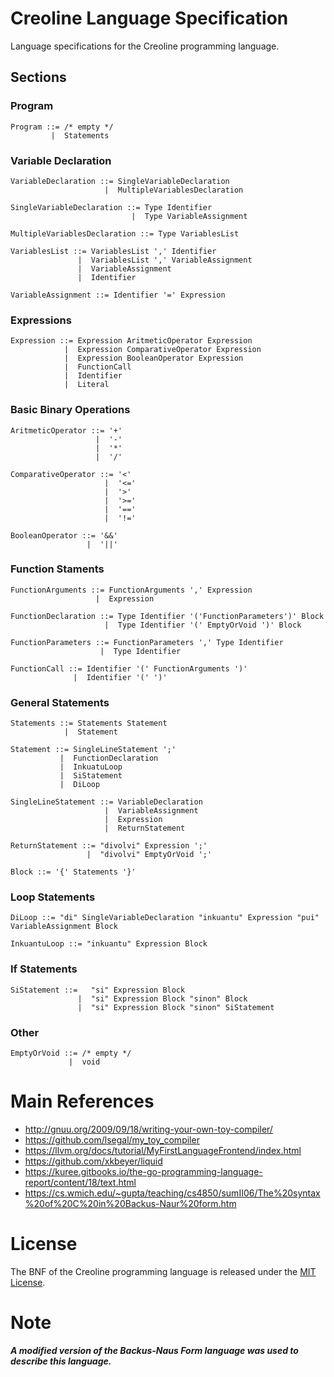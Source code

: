 # Creoline Language Specification

Language specifications for the Creoline programming language.

## Sections

### Program

```
Program ::= /* empty */
         |  Statements
```

### Variable Declaration

```
VariableDeclaration ::= SingleVariableDeclaration
                     |  MultipleVariablesDeclaration

SingleVariableDeclaration ::= Type Identifier
                           |  Type VariableAssignment

MultipleVariablesDeclaration ::= Type VariablesList

VariablesList ::= VariablesList ',' Identifier
               |  VariablesList ',' VariableAssignment
               |  VariableAssignment
               |  Identifier

VariableAssignment ::= Identifier '=' Expression
```

### Expressions

```
Expression ::= Expression AritmeticOperator Expression
            |  Expression ComparativeOperator Expression
            |  Expression BooleanOperator Expression
            |  FunctionCall
            |  Identifier
            |  Literal
```

### Basic Binary Operations
```
AritmeticOperator ::= '+'
                   |  '-'
                   |  '*'
                   |  '/'

ComparativeOperator ::= '<'
                     |  '<='
                     |  '>'
                     |  '>='
                     |  '==' 
                     |  '!='

BooleanOperator ::= '&&'
                 |  '||' 
```

### Function Staments

```
FunctionArguments ::= FunctionArguments ',' Expression
                   |  Expression

FunctionDeclaration ::= Type Identifier '('FunctionParameters')' Block
                     |  Type Identifier '(' EmptyOrVoid ')' Block

FunctionParameters ::= FunctionParameters ',' Type Identifier
                    |  Type Identifier

FunctionCall ::= Identifier '(' FunctionArguments ')'
              |  Identifier '(' ')'
```

### General Statements

```
Statements ::= Statements Statement
            |  Statement

Statement ::= SingleLineStatement ';'
           |  FunctionDeclaration
           |  InkuatuLoop
           |  SiStatement
           |  DiLoop

SingleLineStatement ::= VariableDeclaration
                     |  VariableAssignment
                     |  Expression
                     |  ReturnStatement

ReturnStatement ::= "divolvi" Expression ';'
                 |  "divolvi" EmptyOrVoid ';'

Block ::= '{' Statements '}'
```

### Loop Statements

```
DiLoop ::= "di" SingleVariableDeclaration "inkuantu" Expression "pui" VariableAssignment Block

InkuantuLoop ::= "inkuantu" Expression Block
```

### If Statements

```
SiStatement ::=   "si" Expression Block
               |  "si" Expression Block "sinon" Block
               |  "si" Expression Block "sinon" SiStatement
```

### Other

```
EmptyOrVoid ::= /* empty */
             |  void
```

# Main References

* http://gnuu.org/2009/09/18/writing-your-own-toy-compiler/
* https://github.com/lsegal/my_toy_compiler
* https://llvm.org/docs/tutorial/MyFirstLanguageFrontend/index.html
* https://github.com/xkbeyer/liquid
* https://kuree.gitbooks.io/the-go-programming-language-report/content/18/text.html
* https://cs.wmich.edu/~gupta/teaching/cs4850/sumII06/The%20syntax%20of%20C%20in%20Backus-Naur%20form.htm

# License

The BNF of the Creoline programming language is released under the [MIT License](LICENSE).

# Note

***A modified version of the Backus-Naus Form language was used to describe this language.***
